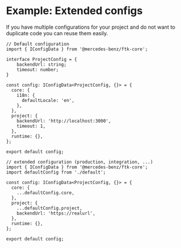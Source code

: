 # Example: Extended configs

If you have multiple configurations for your project and do not want to duplicate code you can reuse them easily.

```tsx
// Default configuration
import { IConfigData } from '@mercedes-benz/ftk-core';

interface ProjectConfig = {
    backendUrl: string;
    timeout: number;
}

const config: IConfigData<ProjectConfig, {}> = {
  core: {
    i18n: {
      defaultLocale: 'en',
    },
  },
  project: {
    backendUrl: 'http://localhost:3000',
    timeout: 1,
  },
  runtime: {},
};

export default config;

// extended configuration (production, integration, ...)
import { IConfigData } from '@mercedes-benz/ftk-core';
import defaultConfig from './default';

const config: IConfigData<ProjectConfig, {}> = {
  core: {
    ...defaultConfig.core,
  },
  project: {
    ...defaultConfig.project,
    backendUrl: 'https://realurl',
  },
  runtime: {},
};

export default config;
```

